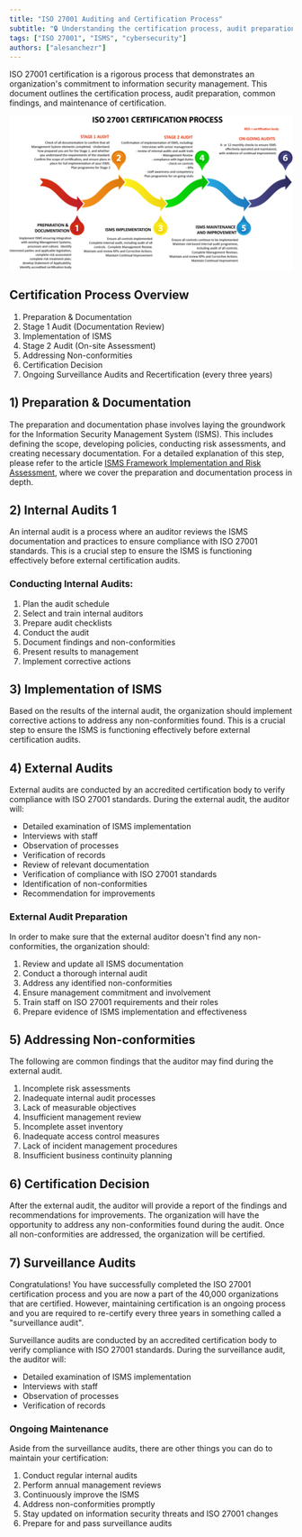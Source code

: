 ```yaml
---
title: "ISO 27001 Auditing and Certification Process"
subtitle: "🔒 Understanding the certification process, audit preparation, common findings, and maintenance of certification"
tags: ["ISO 27001", "ISMS", "cybersecurity"]
authors: ["alesanchezr"]
---
```


ISO 27001 certification is a rigorous process that demonstrates an organization's commitment to information security management. This document outlines the certification process, audit preparation, common findings, and maintenance of certification.

![iso-27001-certification-process](https://github.com/4GeeksAcademy/cybersecurity-syllabus/blob/main/assets/11-iso-27001/iso-27001-process.png?raw=true)

## Certification Process Overview

1. Preparation & Documentation
2. Stage 1 Audit (Documentation Review)
3. Implementation of ISMS
4. Stage 2 Audit (On-site Assessment)
5. Addressing Non-conformities
6. Certification Decision
7. Ongoing Surveillance Audits and Recertification (every three years)

## 1) Preparation & Documentation

The preparation and documentation phase involves laying the groundwork for the Information Security Management System (ISMS). This includes defining the scope, developing policies, conducting risk assessments, and creating necessary documentation. For a detailed explanation of this step, please refer to the article [ISMS Framework Implementation and Risk Assessment](https://4geeks.com/lesson/isms-framework-implementation-and-risk-assessment), where we cover the preparation and documentation process in depth.

## 2) Internal Audits 1

An internal audit is a process where an auditor reviews the ISMS documentation and practices to ensure compliance with ISO 27001 standards. This is a crucial step to ensure the ISMS is functioning effectively before external certification audits.

### Conducting Internal Audits:

1. Plan the audit schedule
2. Select and train internal auditors
3. Prepare audit checklists
4. Conduct the audit
5. Document findings and non-conformities
6. Present results to management
7. Implement corrective actions

## 3) Implementation of ISMS

Based on the results of the internal audit, the organization should implement corrective actions to address any non-conformities found. This is a crucial step to ensure the ISMS is functioning effectively before external certification audits.

## 4) External Audits

External audits are conducted by an accredited certification body to verify compliance with ISO 27001 standards. During the external audit, the auditor will: 

- Detailed examination of ISMS implementation
- Interviews with staff
- Observation of processes
- Verification of records
- Review of relevant documentation
- Verification of compliance with ISO 27001 standards
- Identification of non-conformities
- Recommendation for improvements   

### External Audit Preparation

In order to make sure that the external auditor doesn't find any non-conformities, the organization should:

1. Review and update all ISMS documentation
2. Conduct a thorough internal audit
3. Address any identified non-conformities
4. Ensure management commitment and involvement
5. Train staff on ISO 27001 requirements and their roles
6. Prepare evidence of ISMS implementation and effectiveness

## 5) Addressing Non-conformities

The following are common findings that the auditor may find during the external audit.

1. Incomplete risk assessments
2. Inadequate internal audit processes
3. Lack of measurable objectives
4. Insufficient management review
5. Incomplete asset inventory
6. Inadequate access control measures
7. Lack of incident management procedures
8. Insufficient business continuity planning

## 6) Certification Decision

After the external audit, the auditor will provide a report of the findings and recommendations for improvements. The organization will have the opportunity to address any non-conformities found during the audit. Once all non-conformities are addressed, the organization will be certified.

## 7) Surveillance Audits

Congratulations! You have successfully completed the ISO 27001 certification process and you are now a part of the 40,000 organizations that are certified. However, maintaining certification is an ongoing process and you are required to re-certify every three years in something called a "surveillance audit".

Surveillance audits are conducted by an accredited certification body to verify compliance with ISO 27001 standards. During the surveillance audit, the auditor will:

- Detailed examination of ISMS implementation
- Interviews with staff
- Observation of processes
- Verification of records

### Ongoing Maintenance

Aside from the surveillance audits, there are other things you can do to maintain your certification:

1. Conduct regular internal audits
2. Perform annual management reviews
3. Continuously improve the ISMS
4. Address non-conformities promptly
5. Stay updated on information security threats and ISO 27001 changes
6. Prepare for and pass surveillance audits
